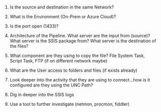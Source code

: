 1) Is the source and destination in the same Network?

2) What is the Environment (On-Prem or Azure Cloud)?

3) Is the port open (1433)?

3) Architecture of the Pipeline. What server are the input from (source)? What server is the SSIS package from? What server is the destination of the files?

4) What component are they using to copy the file?  File System Task, Script Task, FTP (if on different network maybe)

5) What are the User access to folders and files (if exists already)

6) Look deeper into the activity that they are using to connect...how is it configured are they using the UNC Path?

7) Dig in deeper into the SSIS logs

8) Use a tool to further investigate (netmon, procmon, fiddler)

